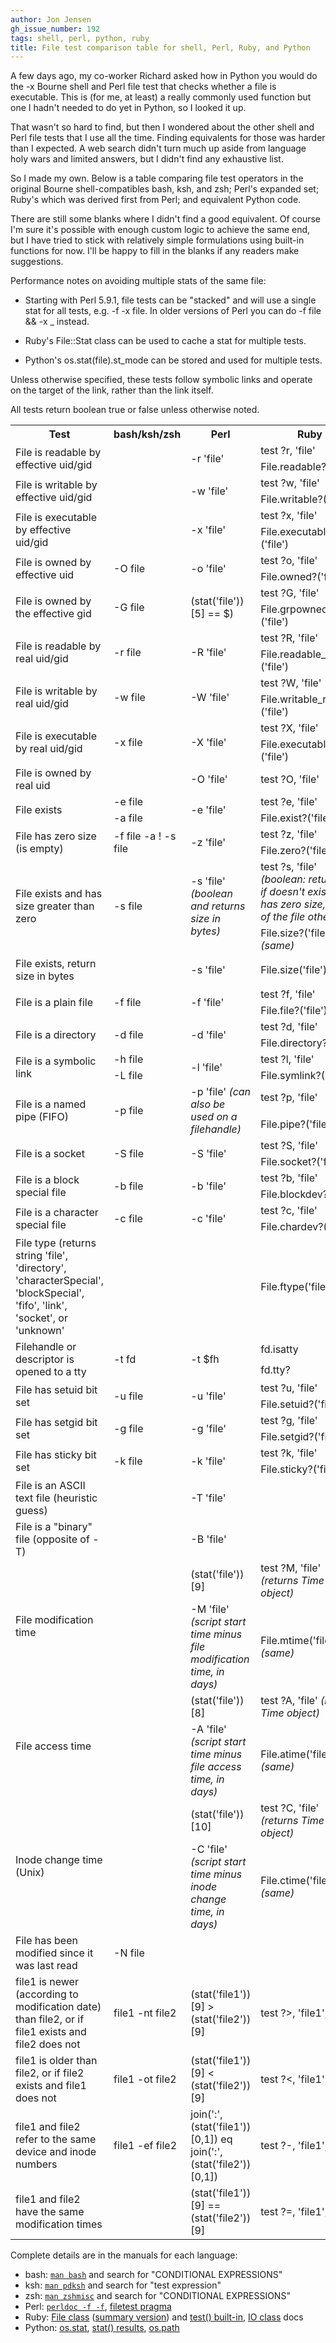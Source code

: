 ```yaml
---
author: Jon Jensen
gh_issue_number: 192
tags: shell, perl, python, ruby
title: File test comparison table for shell, Perl, Ruby, and Python
---
```


A few days ago, my co-worker Richard asked how in Python you would do the -x Bourne shell and Perl file test that checks whether a file is executable. This is (for me, at least) a really commonly used function but one I hadn't needed to do yet in Python, so I looked it up.

That wasn't so hard to find, but then I wondered about the other shell and Perl file tests that I use all the time. Finding equivalents for those was harder than I expected. A web search didn't turn much up aside from language holy wars and limited answers, but I didn't find any exhaustive list.

So I made my own. Below is a table comparing file test operators in the original Bourne shell-compatibles bash, ksh, and zsh; Perl's expanded set; Ruby's which was derived first from Perl; and equivalent Python code.

There are still some blanks where I didn't find a good equivalent. Of course I'm sure it's possible with enough custom logic to achieve the same end, but I have tried to stick with relatively simple formulations using built-in functions for now. I'll be happy to fill in the blanks if any readers make suggestions.

Performance notes on avoiding multiple stats of the same file:

- Starting with Perl 5.9.1, file tests can be "stacked" and will use a single stat for all tests, e.g. -f -x file. In older versions of Perl you can do -f file && -x _ instead.

- Ruby's File::Stat class can be used to cache a stat for multiple tests.

- Python's os.stat(file).st_mode can be stored and used for multiple tests.

Unless otherwise specified, these tests follow symbolic links and operate on the target of the link, rather than the link itself.

All tests return boolean true or false unless otherwise noted.

<table class="fancy">
<tbody><tr>
<th>Test</th>
<th>bash/ksh/zsh</th>
<th>Perl</th>
<th>Ruby</th>
<th>Python</th>
</tr>

<tr>
<td rowspan="2">File is readable by effective uid/gid</td>
<td rowspan="2"></td>
<td rowspan="2">-r 'file'</td>
<td>test ?r, 'file'</td>
<td rowspan="2"></td>
</tr>

<tr>
<td>File.readable?('file')</td>
</tr>

<tr>
<td rowspan="2">File is writable by effective uid/gid</td>
<td rowspan="2"></td>
<td rowspan="2">-w 'file'</td>
<td>test ?w, 'file'</td>
<td rowspan="2"></td>
</tr>

<tr>
<td>File.writable?('file')</td>
</tr>

<tr>
<td rowspan="2">File is executable by effective uid/gid</td>
<td rowspan="2"></td>
<td rowspan="2">-x 'file'</td>
<td>test ?x, 'file'</td>
<td rowspan="2"></td>
</tr>

<tr>
<td>File.executable?('file')</td>
</tr>

<tr>
<td rowspan="2">File is owned by effective uid</td>
<td rowspan="2">-O file</td>
<td rowspan="2">-o 'file'</td>
<td>test ?o, 'file'</td>
<td rowspan="2">os.stat('file').st_uid == os.geteuid()</td>
</tr>

<tr>
<td>File.owned?('file')</td>
</tr>

<tr>
<td rowspan="2">File is owned by the effective gid</td>
<td rowspan="2">-G file</td>
<td rowspan="2">(stat('file'))[5] == $)</td>
<td>test ?G, 'file'</td>
<td rowspan="2">os.stat('file').st_gid == os.getegid()</td>
</tr>

<tr>
<td>File.grpowned?('file')</td>
</tr>

<tr>
<td rowspan="2">File is readable by real uid/gid</td>
<td rowspan="2">-r file</td>
<td rowspan="2">-R 'file'</td>
<td>test ?R, 'file'</td>
<td rowspan="2">os.access('file', os.R_OK)</td>
</tr>

<tr>
<td>File.readable_real?('file')</td>
</tr>

<tr>
<td rowspan="2">File is writable by real uid/gid</td>
<td rowspan="2">-w file</td>
<td rowspan="2">-W 'file'</td>
<td>test ?W, 'file'</td>
<td rowspan="2">os.access('file', os.W_OK)</td>
</tr>

<tr>
<td>File.writable_real?('file')</td>
</tr>

<tr>
<td rowspan="2">File is executable by real uid/gid</td>
<td rowspan="2">-x file</td>
<td rowspan="2">-X 'file'</td>
<td>test ?X, 'file'</td>
<td rowspan="2">os.access('file', os.X_OK)</td>
</tr>

<tr>
<td>File.executable_real?('file')</td>
</tr>

<tr>
<td>File is owned by real uid</td>
<td></td>
<td>-O 'file'</td>
<td>test ?O, 'file'</td>
<td>os.stat('file').st_uid == os.getuid()</td>
</tr>

<tr>
<td rowspan="2">File exists</td>
<td>-e file</td>
<td rowspan="2">-e 'file'</td>
<td>test ?e, 'file'</td>
<td rowspan="2">os.path.exists('file')</td>
</tr>

<tr>
<td>-a file</td>
<td>File.exist?('file')</td>
</tr>

<tr>
<td rowspan="2">File has zero size (is empty)</td>
<td rowspan="2">-f file -a ! -s file</td>
<td rowspan="2">-z 'file'</td>
<td>test ?z, 'file'</td>
<td>os.path.getsize('file') == 0</td>
</tr>

<tr>
<td>File.zero?('file')</td>
<td>os.stat('file').st_size == 0</td>
</tr>

<tr>
<td rowspan="2">File exists and has size greater than zero</td>
<td rowspan="2">-s file</td>
<td rowspan="2">-s 'file' <em>(boolean and returns size in bytes)</em></td>
<td>test ?s, 'file' <em>(boolean: returns nil if doesn't exist or has zero size, size of the file otherwise)</em></td>
<td>os.path.getsize('file') > 0</td>
</tr>

<tr>
<td>File.size?('file') <em>(same)</em><br/>
</td><td>os.stat('file').st_size > 0</td>
</tr>

<tr>
<td rowspan="2">File exists, return size in bytes</td>
<td rowspan="2"></td>
<td rowspan="2">-s 'file'</td>
<td rowspan="2">File.size('file')</td>
<td>os.path.getsize('file')</td>
</tr>

<tr>
<td>os.stat('file').st_size</td>
</tr>

<tr>
<td rowspan="2">File is a plain file</td>
<td rowspan="2">-f file</td>
<td rowspan="2">-f 'file'</td>
<td>test ?f, 'file'</td>
<td>os.path.isfile('file')</td>
</tr>

<tr>
<td>File.file?('file')</td>
<td>stat.S_ISREG(os.stat('file').st_mode)</td>
</tr>

<tr>
<td rowspan="2">File is a directory</td>
<td rowspan="2">-d file</td>
<td rowspan="2">-d 'file'</td>
<td>test ?d, 'file'</td>
<td>os.path.isdir('file')</td>
</tr>

<tr>
<td>File.directory?('file')</td>
<td>stat.S_ISDIR(os.stat('file').st_mode)</td>
</tr>

<tr>
<td rowspan="2">File is a symbolic link</td>
<td>-h file</td>
<td rowspan="2">-l 'file'</td>
<td>test ?l, 'file'</td>
<td>os.path.islink('file')</td>
</tr>

<tr>
<td>-L file</td>
<td>File.symlink?('file')</td>
<td>stat.S_ISLNK(os.lstat('file').st_mode)</td>
</tr>

<tr>
<td rowspan="2">File is a named pipe (FIFO)</td>
<td rowspan="2">-p file</td>
<td rowspan="2">-p 'file' <em>(can also be used on a filehandle)</em></td>
<td>test ?p, 'file'</td>
<td rowspan="2">stat.S_ISFIFO(os.stat('file').st_mode)</td>
</tr>

<tr>
<td>File.pipe?('file')</td>
</tr>

<tr>
<td rowspan="2">File is a socket</td>
<td rowspan="2">-S file</td>
<td rowspan="2">-S 'file'</td>
<td>test ?S, 'file'</td>
<td rowspan="2">stat.S_ISSOCK(os.stat('file').st_mode)</td>
</tr>

<tr>
<td>File.socket?('file')</td>
</tr>

<tr>
<td rowspan="2">File is a block special file</td>
<td rowspan="2">-b file</td>
<td rowspan="2">-b 'file'</td>
<td>test ?b, 'file'</td>
<td rowspan="2">stat.S_ISBLK(os.stat('file').st_mode)</td>
</tr>

<tr>
<td>File.blockdev?('file')</td>
</tr>

<tr>
<td rowspan="2">File is a character special file</td>
<td rowspan="2">-c file</td>
<td rowspan="2">-c 'file'</td>
<td>test ?c, 'file'</td>
<td rowspan="2">stat.S_ISCHR(os.stat('file').st_mode)</td>
</tr>

<tr>
<td>File.chardev?('file')</td>
</tr>

<tr>
<td>File type (returns string 'file', 'directory', 'characterSpecial', 'blockSpecial', 'fifo', 'link', 'socket', or 'unknown'</td>
<td></td>
<td></td>
<td>File.ftype('file')</td>
<td></td>
</tr>

<tr>
<td rowspan="2">Filehandle or descriptor is opened to a tty</td>
<td rowspan="2">-t fd</td>
<td rowspan="2">-t $fh</td>
<td>fd.isatty</td>
<td rowspan="2">os.isatty(fd)</td>
</tr>

<tr>
<td>fd.tty?</td>
</tr>

<tr>
<td rowspan="2">File has setuid bit set</td>
<td rowspan="2">-u file</td>
<td rowspan="2">-u 'file'</td>
<td>test ?u, 'file'</td>
<td rowspan="2">os.stat('file').st_mode & stat.S_ISGID</td>
</tr>

<tr>
<td>File.setuid?('file')</td>
</tr>

<tr>
<td rowspan="2">File has setgid bit set</td>
<td rowspan="2">-g file</td>
<td rowspan="2">-g 'file'</td>
<td>test ?g, 'file'</td>
<td rowspan="2">os.stat('file').st_mode & stat.S_ISUID</td>
</tr>

<tr>
<td>File.setgid?('file')</td>
</tr>

<tr>
<td rowspan="2">File has sticky bit set</td>
<td rowspan="2">-k file</td>
<td rowspan="2">-k 'file'</td>
<td>test ?k, 'file'</td>
<td rowspan="2">os.stat('file').st_mode & stat.S_ISVTX</td>
</tr>

<tr>
<td>File.sticky?('file')</td>
</tr>

<tr>
<td>File is an ASCII text file (heuristic guess)</td>
<td></td>
<td>-T 'file'</td>
<td></td>
<td></td>
</tr>

<tr>
<td>File is a "binary" file (opposite of -T)</td>
<td></td>
<td>-B 'file'</td>
<td></td>
<td></td>
</tr>

<tr>
<td rowspan="2">File modification time</td>
<td rowspan="2"></td>
<td>(stat('file'))[9]</td>
<td>test ?M, 'file' <em>(returns Time object)</em></td>
<td rowspan="2">os.stat('file').st_mtime</td>
</tr>

<tr>
<td>-M 'file' <em>(script start time minus file modification time, in days)</em></td>
<td>File.mtime('file') <em>(same)</em></td>
</tr>

<tr>
<td rowspan="2">File access time</td>
<td rowspan="2"></td>
<td>(stat('file'))[8]</td>
<td>test ?A, 'file' <em>(returns Time object)</em></td>
<td rowspan="2">os.stat('file').st_atime</td>
</tr>

<tr>
<td>-A 'file' <em>(script start time minus file access time, in days)</em></td>
<td>File.atime('file') <em>(same)</em></td>
</tr>

<tr>
<td rowspan="2">Inode change time (Unix)</td>
<td rowspan="2"></td>
<td>(stat('file'))[10]</td>
<td>test ?C, 'file' <em>(returns Time object)</em></td>
<td rowspan="2">os.stat('file').st_ctime</td>
</tr>

<tr>
<td>-C 'file' <em>(script start time minus inode change time, in days)</em></td>
<td>File.ctime('file') <em>(same)</em></td>
</tr>

<tr>
<td>File has been modified since it was last read</td>
<td>-N file</td>
<td></td>
<td></td>
<td></td>
</tr>

<tr>
<td>file1 is newer (according to modification date) than file2, or if file1 exists and file2 does not</td>
<td>file1 -nt file2</td>
<td>(stat('file1'))[9] > (stat('file2'))[9]</td>
<td>test ?>, 'file1', 'file2'</td>
<td>os.path.exists('file1') and (not os.path.exists('file2') or os.stat('file1').st_mtime > os.stat('file2').st_mtime)</td>
</tr>

<tr>
<td>file1 is older than file2, or if file2 exists and file1 does not</td>
<td>file1 -ot file2</td>
<td>(stat('file1'))[9] < (stat('file2'))[9]</td>
<td>test ?<, 'file1', 'file2'</td>
<td>os.path.exists('file2') and (not os.path.exists('file1') or os.stat('file1').st_mtime < os.stat('file2').st_mtime)</td>
</tr>

<tr>
<td>file1 and file2 refer to the same device and inode numbers</td>
<td>file1 -ef file2</td>
<td>join(':', (stat('file1'))[0,1]) eq join(':', (stat('file2'))[0,1])</td>
<td>test ?-, 'file1', 'file2'</td>
<td>os.path.samefile('file1', 'file2')</td>
</tr>

<tr>
<td>file1 and file2 have the same modification times</td>
<td></td>
<td>(stat('file1'))[9] == (stat('file2'))[9]</td>
<td>test ?=, 'file1', 'file2'</td>
<td>os.stat('file1').st_mtime == os.stat('file2').st_mtime</td>
</tr>

</tbody></table>

Complete details are in the manuals for each language:

- bash: [`man bash`](http://linux.die.net/man/1/bash) and search for "CONDITIONAL EXPRESSIONS"
- ksh: [`man pdksh`](http://linux.die.net/man/1/pdksh) and search for "test expression"
- zsh: [`man zshmisc`](http://linux.die.net/man/1/zshmisc) and search for "CONDITIONAL EXPRESSIONS"
- Perl: [`perldoc -f -f`](http://perldoc.perl.org/functions/-X.html), [filetest pragma](http://perldoc.perl.org/filetest.html)
- Ruby: [File class](http://www.ruby-doc.org/core/classes/File.html) ([summary version](http://www.tutorialspoint.com/ruby/ruby_file_methods.htm)) and [test() built-in](http://www.ruby-doc.org/core-1.8.7/classes/Kernel.html#M001085), [IO class](http://www.ruby-doc.org/core/classes/IO.html) docs
- Python: [os.stat](http://docs.python.org/library/os.html#os.stat), [stat() results](http://docs.python.org/library/stat.html), [os.path](http://docs.python.org/library/os.path.html#module-os.path)

